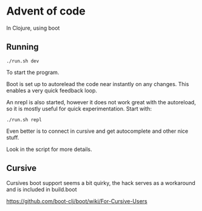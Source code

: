 Advent of code
==============

In Clojure, using boot

Running
-------

    ./run.sh dev

To start the program.

Boot is set up to autorelead the code near instantly on any changes. This enables a very quick feedback loop.

An nrepl is also started, however it does not work great with the autoreload, so it is mostly useful for quick experimentation. Start with:

    ./run.sh repl

Even better is to connect in cursive and get autocomplete and other nice stuff.

Look in the script for more details.

Cursive
-------

Cursives boot support seems a bit quirky, the hack serves as a workaround and is included in build.boot

https://github.com/boot-clj/boot/wiki/For-Cursive-Users
